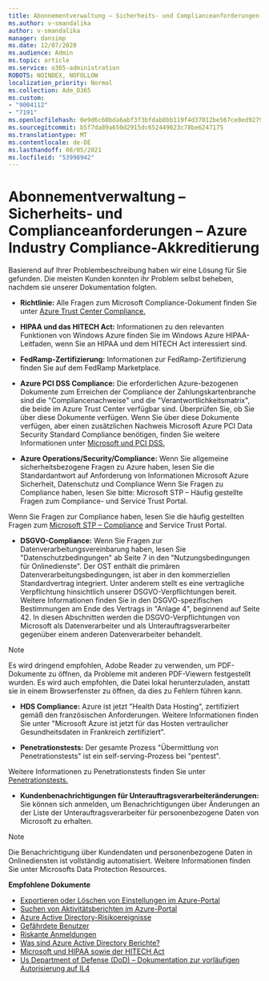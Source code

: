 ```yaml
---
title: Abonnementverwaltung – Sicherheits- und Complianceanforderungen – Azure Industry Compliance-Akkreditierung
ms.author: v-smandalika
author: v-smandalika
manager: dansimp
ms.date: 12/07/2020
ms.audience: Admin
ms.topic: article
ms.service: o365-administration
ROBOTS: NOINDEX, NOFOLLOW
localization_priority: Normal
ms.collection: Adm_O365
ms.custom:
- "9004112"
- "7191"
ms.openlocfilehash: 0e9d6c60bda6abf3f3bfdab8bb119f4d37012be567ce8ed9279f245539e3c2ae
ms.sourcegitcommit: b5f7da89a650d2915dc652449623c78be6247175
ms.translationtype: MT
ms.contentlocale: de-DE
ms.lasthandoff: 08/05/2021
ms.locfileid: "53998942"
---
```

# <a name="subscription-management---security-and-compliance-requests---azure-industry-compliance-accreditation"></a>Abonnementverwaltung – Sicherheits- und Complianceanforderungen – Azure Industry Compliance-Akkreditierung

Basierend auf Ihrer Problembeschreibung haben wir eine Lösung für Sie gefunden. Die meisten Kunden konnten ihr Problem selbst beheben, nachdem sie unserer Dokumentation folgten.

- **Richtlinie:** Alle Fragen zum Microsoft Compliance-Dokument finden Sie unter [Azure Trust Center Compliance.](https://docs.microsoft.com/compliance/regulatory/offering-SOC)

- **HIPAA und das HITECH Act:** Informationen zu den relevanten Funktionen von Windows Azure finden Sie im Windows Azure HIPAA-Leitfaden, wenn Sie an HIPAA und dem HITECH Act interessiert sind.

- **FedRamp-Zertifizierung:** Informationen zur FedRamp-Zertifizierung finden Sie auf dem FedRamp Marketplace.

- **Azure PCI DSS Compliance:** Die erforderlichen Azure-bezogenen Dokumente zum Erreichen der Compliance der Zahlungskartenbranche sind die "Compliancenachweise" und die "Verantwortlichkeitsmatrix", die beide im Azure Trust Center verfügbar sind. Überprüfen Sie, ob Sie über diese Dokumente verfügen. Wenn Sie über diese Dokumente verfügen, aber einen zusätzlichen Nachweis Microsoft Azure PCI Data Security Standard Compliance benötigen, finden Sie weitere Informationen unter [Microsoft und PCI DSS.](https://docs.microsoft.com/compliance/regulatory/offering-PCI-DSS)

- **Azure Operations/Security/Compliance:** Wenn Sie allgemeine sicherheitsbezogene Fragen zu Azure haben, lesen Sie die Standardantwort auf Anforderung von Informationen Microsoft Azure Sicherheit, Datenschutz und Compliance Wenn Sie Fragen zu Compliance haben, lesen Sie bitte: Microsoft STP – Häufig gestellte Fragen zum Compliance- und Service Trust Portal.

Wenn Sie Fragen zur Compliance haben, lesen Sie die häufig gestellten Fragen zum [Microsoft STP – Compliance](https://www.microsoft.com/trust-center/compliance/compliance-overview) and Service Trust Portal.

- **DSGVO-Compliance:** Wenn Sie Fragen zur Datenverarbeitungsvereinbarung haben, lesen Sie "Datenschutzbedingungen" ab Seite 7 in den "Nutzungsbedingungen für Onlinedienste". Der OST enthält die primären Datenverarbeitungsbedingungen, ist aber in den kommerziellen Standardvertrag integriert. Unter anderem stellt es eine vertragliche Verpflichtung hinsichtlich unserer DSGVO-Verpflichtungen bereit. Weitere Informationen finden Sie in den DSGVO-spezifischen Bestimmungen am Ende des Vertrags in "Anlage 4", beginnend auf Seite 42. In diesen Abschnitten werden die DSGVO-Verpflichtungen von Microsoft als Datenverarbeiter und als Unterauftragsverarbeiter gegenüber einem anderen Datenverarbeiter behandelt.

> [!NOTE]
> Es wird dringend empfohlen, Adobe Reader zu verwenden, um PDF-Dokumente zu öffnen, da Probleme mit anderen PDF-Viewern festgestellt wurden. Es wird auch empfohlen, die Datei lokal herunterzuladen, anstatt sie in einem Browserfenster zu öffnen, da dies zu Fehlern führen kann.

- **HDS Compliance:** Azure ist jetzt "Health Data Hosting", zertifiziert gemäß den französischen Anforderungen. Weitere Informationen finden Sie unter "Microsoft Azure ist jetzt für das Hosten vertraulicher Gesundheitsdaten in Frankreich zertifiziert".

- **Penetrationstests:** Der gesamte Prozess "Übermittlung von Penetrationstests" ist ein self-serving-Prozess bei "pentest".

Weitere Informationen zu Penetrationstests finden Sie unter [Penetrationstests.](https://docs.microsoft.com/azure/security/fundamentals/pen-testing)

- **Kundenbenachrichtigungen für Unterauftragsverarbeiteränderungen:** Sie können sich anmelden, um Benachrichtigungen über Änderungen an der Liste der Unterauftragsverarbeiter für personenbezogene Daten von Microsoft zu erhalten.

> [!NOTE]
> Die Benachrichtigung über Kundendaten und personenbezogene Daten in Onlinediensten ist vollständig automatisiert. Weitere Informationen finden Sie unter Microsofts Data Protection Resources.

**Empfohlene Dokumente**

- [Exportieren oder Löschen von Einstellungen im Azure-Portal](https://docs.microsoft.com/azure/azure-portal/set-preferences)
- [Suchen von Aktivitätsberichten im Azure-Portal](https://docs.microsoft.com/azure/active-directory/reports-monitoring/howto-find-activity-reports)
- [Azure Active Directory-Risikoereignisse](https://docs.microsoft.com/azure/active-directory/identity-protection/overview-identity-protection)
- [Gefährdete Benutzer](https://docs.microsoft.com/azure/active-directory/identity-protection/overview-identity-protection)
- [Riskante Anmeldungen](https://docs.microsoft.com/azure/active-directory/identity-protection/overview-identity-protection)
- [Was sind Azure Active Directory Berichte?](https://docs.microsoft.com/azure/active-directory/reports-monitoring/overview-reports)
- [Microsoft und HIPAA sowie der HITECH Act](https://docs.microsoft.com/compliance/regulatory/offering-hipaa-hitech)
- [Us Department of Defense (DoD) – Dokumentation zur vorläufigen Autorisierung auf IL4](https://docs.microsoft.com/compliance/regulatory/offering-DoD-DISA-L2-L4-L5)













